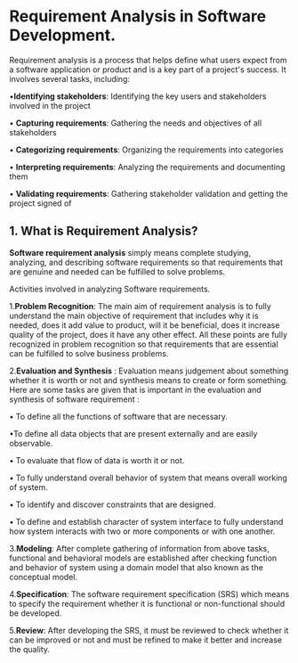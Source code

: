 # Requirement Analysis in Software Development.

Requirement analysis is a process that helps define what users expect from a software application or product and is a key part of a project's success. It involves several tasks, including: 

•**Identifying stakeholders**: Identifying the key users and stakeholders involved in the project 

•	**Capturing requirements**: Gathering the needs and objectives of all stakeholders 

•	**Categorizing requirements**: Organizing the requirements into categories 

•	**Interpreting requirements**: Analyzing the requirements and documenting them 

•	**Validating requirements**: Gathering stakeholder validation and getting the project signed of




## 1. What is Requirement Analysis?
**Software requirement analysis** simply means complete studying, analyzing, and describing software requirements so that requirements that are genuine and needed can be fulfilled to solve problems. 

Activities involved in analyzing Software requirements. 

1.**Problem Recognition**: 
The main aim of requirement analysis is to fully understand the main objective of requirement that includes why it is needed, does it add value to product, will it be beneficial, does it increase quality of the project, does it have any other effect. All these points are fully recognized in problem recognition so that requirements that are essential can be fulfilled to solve business problems. 
 
2.**Evaluation and Synthesis** : 
Evaluation means judgement about something whether it is worth or not and synthesis means to create or form something. Here are some tasks are given that is important in the evaluation and synthesis of software requirement : 

•    To define all the functions of software that are necessary.

•To define all data objects that are present externally and are easily observable.

•	To evaluate that flow of data is worth it or not.

•	To fully understand overall behavior of system that means overall working of system.

•	To identify and discover constraints that are designed.

•	To define and establish character of system interface to fully understand how system interacts with two or more components or with one another.

3.**Modeling**: 
After complete gathering of information from above tasks, functional and behavioral models are established after checking function and behavior of system using a domain model that also known as the conceptual model. 

 
4.**Specification**: 
The software requirement specification (SRS) which means to specify the requirement whether it is functional or non-functional should be developed. 
 
5.**Review**: 
After developing the SRS, it must be reviewed to check whether it can be improved or not and must be refined to make it better and increase the quality. 


